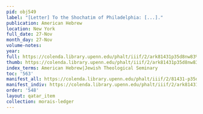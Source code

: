 ```yaml
---
pid: obj549
label: "[Letter] To the Shochatim of Philadelphia: [...]."
publication: American Hebrew
location: New York
full_date: 27-Nov
month_day: 27-Nov
volume-notes:
year:
full: https://colenda.library.upenn.edu/phalt/iiif/2/ark81431p35d8nw83%2FSHA256E-s6794167--1ef0b0a9059af74e82a322472631f56ac6411fdf6d2f7c4cbc03230fbbc8a6d9.jpeg/full/3500,/0/default.jpg
thumb: https://colenda.library.upenn.edu/phalt/iiif/2/ark81431p35d8nw83%2FSHA256E-s6794167--1ef0b0a9059af74e82a322472631f56ac6411fdf6d2f7c4cbc03230fbbc8a6d9.jpeg/full/!200,200/0/default.jpg
index_terms: American Hebrew|Jewish Theological Seminary
toc: '563'
manifest_all: https://colenda.library.upenn.edu/phalt/iiif/2/81431-p35d8nw83/manifest
manifest_indiv: https://colenda.library.upenn.edu/phalt/iiif/2/ark81431p35d8nw83%2FSHA256E-s6794167--1ef0b0a9059af74e82a322472631f56ac6411fdf6d2f7c4cbc03230fbbc8a6d9.jpeg
order: '548'
layout: qatar_item
collection: morais-ledger
---
```

